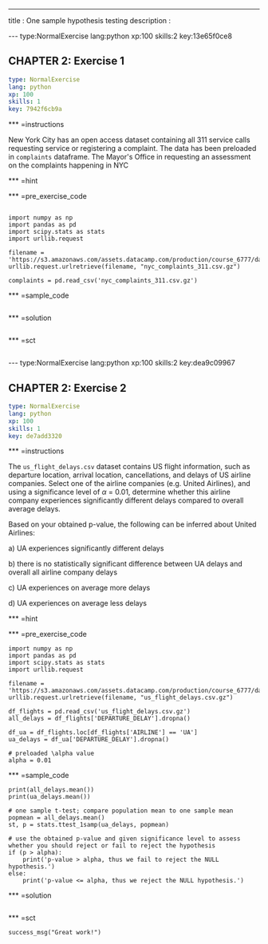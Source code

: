 ---
title       : One sample hypothesis testing
description : 



--- type:NormalExercise lang:python xp:100 skills:2 key:13e65f0ce8
## CHAPTER 2: Exercise 1

```yaml
type: NormalExercise
lang: python
xp: 100
skills: 1
key: 7942f6cb9a
```

*** =instructions

New York City has an open access dataset containing all 311 service calls requesting service or registering a complaint. The data has been preloaded in `complaints` dataframe. The Mayor's Office in requesting an assessment on the complaints happening in NYC   

*** =hint

*** =pre_exercise_code
```{python}

import numpy as np
import pandas as pd
import scipy.stats as stats
import urllib.request

filename = 'https://s3.amazonaws.com/assets.datacamp.com/production/course_6777/datasets/nyc_complaints_311.csv.gz.csv'
urllib.request.urlretrieve(filename, "nyc_complaints_311.csv.gz")

complaints = pd.read_csv('nyc_complaints_311.csv.gz')
```

*** =sample_code
```{python}

```

*** =solution
```{python}

```

*** =sct
```{python}

```

--- type:NormalExercise lang:python xp:100 skills:2 key:dea9c09967
## CHAPTER 2: Exercise 2

```yaml
type: NormalExercise
lang: python
xp: 100
skills: 1
key: de7add3320
```

*** =instructions

The `us_flight_delays.csv` dataset contains US flight information, such as departure location, arrival location, cancellations, and delays of US airline companies. Select one of the airline companies (e.g. United Airlines), and using a significance level of $\alpha$ = 0.01, determine whether this airline company experiences significantly different delays compared to overall average delays. 

Based on your obtained p-value, the following can be inferred about United Airlines:

a) UA experiences significantly different delays

b) there is no statistically significant difference between UA delays and overall all airline company delays

c) UA experiences on average more delays 

d) UA experiences on average less delays

*** =hint

*** =pre_exercise_code
```{python}
import numpy as np
import pandas as pd
import scipy.stats as stats
import urllib.request

filename = 'https://s3.amazonaws.com/assets.datacamp.com/production/course_6777/datasets/us_flight_delays.csv.gz.csv'
urllib.request.urlretrieve(filename, "us_flight_delays.csv.gz")

df_flights = pd.read_csv('us_flight_delays.csv.gz')
all_delays = df_flights['DEPARTURE_DELAY'].dropna()

df_ua = df_flights.loc[df_flights['AIRLINE'] == 'UA']
ua_delays = df_ua['DEPARTURE_DELAY'].dropna()

# preloaded \alpha value
alpha = 0.01
```

*** =sample_code
```{python}
print(all_delays.mean())
print(ua_delays.mean())

# one sample t-test; compare population mean to one sample mean
popmean = all_delays.mean()
st, p = stats.ttest_1samp(ua_delays, popmean)

# use the obtained p-value and given significance level to assess whether you should reject or fail to reject the hypothesis
if (p > alpha):
    print('p-value > alpha, thus we fail to reject the NULL hypothesis.')
else: 
    print('p-value <= alpha, thus we reject the NULL hypothesis.')
```

*** =solution
```{python}

```

*** =sct
```{python}
success_msg("Great work!")
```

